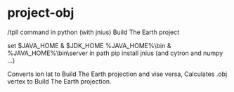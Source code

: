 # project-obj
/tpll command in python (with jnius)
Build The Earth project

set $JAVA_HOME & $JDK_HOME
%JAVA_HOME%\bin & %JAVA_HOME%\bin\server in path
pip install jnius
(and cytron and numpy ...)

Converts lon lat to Build The Earth projection and vise versa, 
Calculates .obj vertex to Build The Earth projection.
